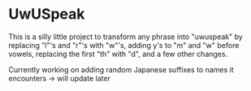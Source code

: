 # UwUSpeak
This is a silly little project to transform any phrase into "uwuspeak" by replacing "l"'s and "r"'s with "w"'s, adding y's
to "m" and "w" before vowels, replacing the first "th" with "d", and a few other changes.

Currently working on adding random Japanese suffixes to names it encounters -> will update later
